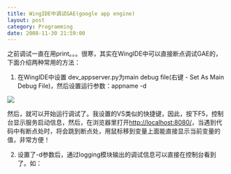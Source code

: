 ```yaml
---
title: WingIDE中调试GAE(google app engine)
layout: post
category: Programming
date: 2008-11-30 21:59:00
---
```


之前调试一直在用print。。。很寒，其实在WingIDE中可以直接断点调试GAE的，下面介绍两种常用的方法：

1. 在WingIDE中设置 dev_appserver.py为main debug file(右键 - Set As Main Debug File)，然后设置运行参数：appname -d

![](http://www.cnblogs.com/images/cnblogs_com/coderzh/gae/gaedebug.png)

然后，就可以开始运行调试了。我设置的VS类似的快捷键，因此，按下F5，控制台显示服务启动信息，然后，在浏览器里打开[http://localhost:8080/](http://localhost:8080/)，当遇到代码中有断点处时，将会跳到断点处，用鼠标移到变量上面能直接显示当前变量的值，非常方便！

2. 设置了-d参数后，通过logging模块输出的调试信息可以直接在控制台看到了。如：

<div class="cnblogs_code"><!--

Code highlighting produced by Actipro CodeHighlighter (freeware)

http://www.CodeHighlighter.com/

--><span style="color: #0000ff">import</span><span style="color: #000000">&nbsp;logging

logging.debug(</span><span style="color: #800000">"</span><span style="color: #800000">curPage&nbsp;is</span><span style="color: #800000">"</span><span style="color: #000000">&nbsp;</span><span style="color: #000000">+</span><span style="color: #000000">&nbsp;curPage)</span></div>
